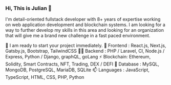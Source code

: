 ### Hi, This is Julian 👋

I'm detail-oriented fullstack developer with 8+ years of expertise working on web application development and blockchain systems.
I am looking for a way to further develop my skills in this area and looking for an organization that will give me a brand new challenge in a fast paced environment.

🔭 I am ready to start your project immediately.
🌱 Frontend : React.js, Next.js, Gatsby.js, Bootstrap, TailwindCSS
👨‍💻 Backend : PHP / Laravel, CI, Node.js / Express, Python / Django, graphQL, goLang
⚡ Blockchain: Ethereum, Solidity, Smart Contracts, NFT, Trading, DEX / DEFI 
💬 Database : MySQL, MongoDB, PostgreSQL, MariaDB, SQLite
📫 Languages : JavaScript, TypeScript, HTML, CSS, PHP, Python
<!--
**julianstore/julianstore** is a ✨ _special_ ✨ repository because its `README.md` (this file) appears on your GitHub profile.

Here are some ideas to get you started:

- 🔭 I’m currently working on ...
- 🌱 I’m currently learning ...
- 👯 I’m looking to collaborate on ...
- 🤔 I’m looking for help with ...
- 💬 Ask me about ...
- 📫 How to reach me: ...
- 😄 Pronouns: ...
- ⚡ Fun fact: ...
-->
